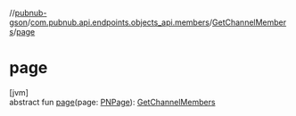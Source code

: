//[pubnub-gson](../../../index.md)/[com.pubnub.api.endpoints.objects_api.members](../index.md)/[GetChannelMembers](index.md)/[page](page.md)

# page

[jvm]\
abstract fun [page](page.md)(page: [PNPage](../../../../pubnub-kotlin/com.pubnub.api.models.consumer.objects/-p-n-page/index.md)): [GetChannelMembers](index.md)
